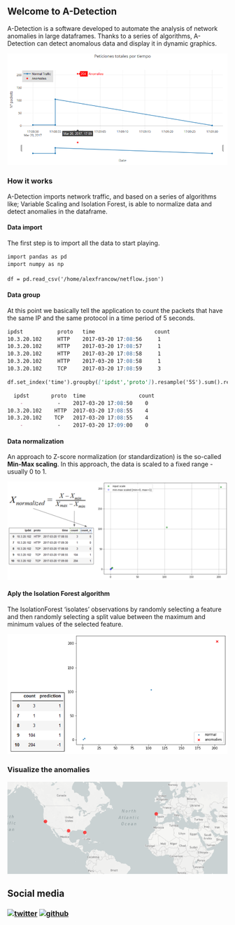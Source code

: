 ## Welcome to A-Detection

A-Detection is a software developed to automate the analysis of network anomalies in large dataframes. Thanks to a series of algorithms, A-Detection can detect anomalous data and display it in dynamic graphics.

![logo](https://github.com/adetection/adetection.github.io/blob/master/plot.png?raw=true)

### How it works

A-Detection imports network traffic, and based on a series of algorithms like; Variable Scaling and Isolation Forest, is able to normalize data and detect anomalies in the dataframe.

#### Data import

The first step is to import all the data to start playing.

```markdown
import pandas as pd
import numpy as np

df = pd.read_csv('/home/alexfrancow/netflow.json')
```

#### Data group

At this point we basically tell the application to count the packets that have the same IP and the same protocol in a time period of 5 seconds.

```markdown
ipdst           proto   time                   count
10.3.20.102     HTTP    2017-03-20 17:08:56     1
10.3.20.102     HTTP    2017-03-20 17:08:57     1
10.3.20.102     HTTP    2017-03-20 17:08:58     1
10.3.20.102     HTTP    2017-03-20 17:08:58     1
10.3.20.102     TCP     2017-03-20 17:08:59     3
```

```markdown
df.set_index('time').groupby(['ipdst','proto']).resample('5S').sum().reset_index()
```

```markdown
  ipdst       proto  time                 count     
    -           -    2017-03-20 17:08:50    0
10.3.20.102    HTTP  2017-03-20 17:08:55    4
10.3.20.102    TCP   2017-03-20 17:08:55    4
    -           -    2017-03-20 17:09:00    0
```

#### Data normalization

An approach to Z-score normalization (or standardization) is the so-called **Min-Max scaling**.
In this approach, the data is scaled to a fixed range - usually 0 to 1.

![logo](https://github.com/adetection/adetection.github.io/blob/master/dataNorm.png?raw=true)

#### Aply the Isolation Forest algorithm

The IsolationForest ‘isolates’ observations by randomly selecting a feature and then randomly selecting a split value between the maximum and minimum values of the selected feature.

![logo](https://github.com/adetection/adetection.github.io/blob/master/IF.png?raw=true)

### Visualize the anomalies

![logo](https://github.com/adetection/adetection.github.io/blob/master/map.png?raw=true)

## Social media
### [![twitter][1.1]][1] [![github][6.1]][6]
[1]: http://www.twitter.com/alexfrancow
[1.1]: http://i.imgur.com/tXSoThF.png (twitter icon with padding)
[6.1]: http://i.imgur.com/0o48UoR.png (github icon with padding)
[6]: http://www.github.com/alexfrancow
